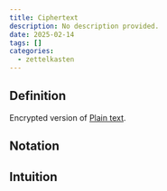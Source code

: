 ```yaml
---
title: Ciphertext
description: No description provided.
date: 2025-02-14
tags: []
categories:
  - zettelkasten
---
```


## Definition

Encrypted version of [Plain text](Plain%20text.md). 

## Notation

## Intuition
